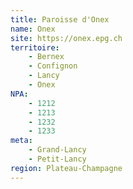 ```yaml
---
title: Paroisse d'Onex
name: Onex
site: https://onex.epg.ch
territoire:
    - Bernex
    - Confignon
    - Lancy
    - Onex
NPA:
    - 1212
    - 1213
    - 1232
    - 1233
meta:
    - Grand-Lancy
    - Petit-Lancy
region: Plateau-Champagne
---
```

